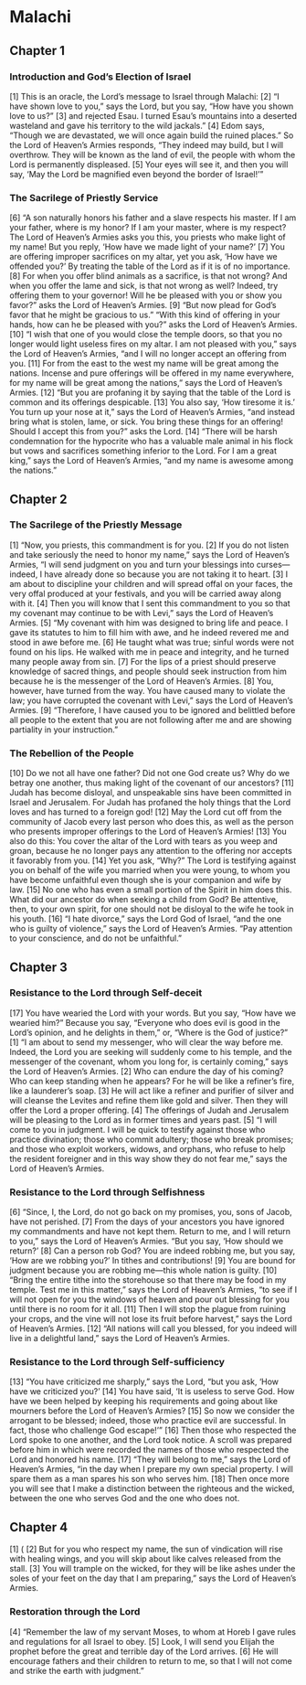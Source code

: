 # Malachi

## Chapter 1


### Introduction and God’s Election of Israel

[1] This is an oracle, the Lord’s message to Israel through Malachi:
[2] “I have shown love to you,” says the Lord, but you say, “How have you shown love to us?”
[3] and rejected Esau. I turned Esau’s mountains into a deserted wasteland and gave his territory to the wild jackals.”
[4] Edom says, “Though we are devastated, we will once again build the ruined places.” So the Lord of Heaven’s Armies responds, “They indeed may build, but I will overthrow. They will be known as the land of evil, the people with whom the Lord is permanently displeased.
[5] Your eyes will see it, and then you will say, ‘May the Lord be magnified even beyond the border of Israel!’”

### The Sacrilege of Priestly Service

[6] “A son naturally honors his father and a slave respects his master. If I am your father, where is my honor? If I am your master, where is my respect? The Lord of Heaven’s Armies asks you this, you priests who make light of my name! But you reply, ‘How have we made light of your name?’
[7] You are offering improper sacrifices on my altar, yet you ask, ‘How have we offended you?’ By treating the table of the Lord as if it is of no importance.
[8] For when you offer blind animals as a sacrifice, is that not wrong? And when you offer the lame and sick, is that not wrong as well? Indeed, try offering them to your governor! Will he be pleased with you or show you favor?” asks the Lord of Heaven’s Armies.
[9] “But now plead for God’s favor that he might be gracious to us.” “With this kind of offering in your hands, how can he be pleased with you?” asks the Lord of Heaven’s Armies.
[10] “I wish that one of you would close the temple doors, so that you no longer would light useless fires on my altar. I am not pleased with you,” says the Lord of Heaven’s Armies, “and I will no longer accept an offering from you.
[11] For from the east to the west my name will be great among the nations. Incense and pure offerings will be offered in my name everywhere, for my name will be great among the nations,” says the Lord of Heaven’s Armies.
[12] “But you are profaning it by saying that the table of the Lord is common and its offerings despicable.
[13] You also say, ‘How tiresome it is.’ You turn up your nose at it,” says the Lord of Heaven’s Armies, “and instead bring what is stolen, lame, or sick. You bring these things for an offering! Should I accept this from you?” asks the Lord.
[14] “There will be harsh condemnation for the hypocrite who has a valuable male animal in his flock but vows and sacrifices something inferior to the Lord. For I am a great king,” says the Lord of Heaven’s Armies, “and my name is awesome among the nations.”

## Chapter 2


### The Sacrilege of the Priestly Message

[1] “Now, you priests, this commandment is for you.
[2] If you do not listen and take seriously the need to honor my name,” says the Lord of Heaven’s Armies, “I will send judgment on you and turn your blessings into curses—indeed, I have already done so because you are not taking it to heart.
[3] I am about to discipline your children and will spread offal on your faces, the very offal produced at your festivals, and you will be carried away along with it.
[4] Then you will know that I sent this commandment to you so that my covenant may continue to be with Levi,” says the Lord of Heaven’s Armies.
[5] “My covenant with him was designed to bring life and peace. I gave its statutes to him to fill him with awe, and he indeed revered me and stood in awe before me.
[6] He taught what was true; sinful words were not found on his lips. He walked with me in peace and integrity, and he turned many people away from sin.
[7] For the lips of a priest should preserve knowledge of sacred things, and people should seek instruction from him because he is the messenger of the Lord of Heaven’s Armies.
[8] You, however, have turned from the way. You have caused many to violate the law; you have corrupted the covenant with Levi,” says the Lord of Heaven’s Armies.
[9] “Therefore, I have caused you to be ignored and belittled before all people to the extent that you are not following after me and are showing partiality in your instruction.”

### The Rebellion of the People

[10] Do we not all have one father? Did not one God create us? Why do we betray one another, thus making light of the covenant of our ancestors?
[11] Judah has become disloyal, and unspeakable sins have been committed in Israel and Jerusalem. For Judah has profaned the holy things that the Lord loves and has turned to a foreign god!
[12] May the Lord cut off from the community of Jacob every last person who does this, as well as the person who presents improper offerings to the Lord of Heaven’s Armies!
[13] You also do this: You cover the altar of the Lord with tears as you weep and groan, because he no longer pays any attention to the offering nor accepts it favorably from you.
[14] Yet you ask, “Why?” The Lord is testifying against you on behalf of the wife you married when you were young, to whom you have become unfaithful even though she is your companion and wife by law.
[15] No one who has even a small portion of the Spirit in him does this. What did our ancestor do when seeking a child from God? Be attentive, then, to your own spirit, for one should not be disloyal to the wife he took in his youth.
[16] “I hate divorce,” says the Lord God of Israel, “and the one who is guilty of violence,” says the Lord of Heaven’s Armies. “Pay attention to your conscience, and do not be unfaithful.”

## Chapter 3


### Resistance to the Lord through Self-deceit

[17] You have wearied the Lord with your words. But you say, “How have we wearied him?” Because you say, “Everyone who does evil is good in the Lord’s opinion, and he delights in them,” or, “Where is the God of justice?”
[1] “I am about to send my messenger, who will clear the way before me. Indeed, the Lord you are seeking will suddenly come to his temple, and the messenger of the covenant, whom you long for, is certainly coming,” says the Lord of Heaven’s Armies.
[2] Who can endure the day of his coming? Who can keep standing when he appears? For he will be like a refiner’s fire, like a launderer’s soap.
[3] He will act like a refiner and purifier of silver and will cleanse the Levites and refine them like gold and silver. Then they will offer the Lord a proper offering.
[4] The offerings of Judah and Jerusalem will be pleasing to the Lord as in former times and years past.
[5] “I will come to you in judgment. I will be quick to testify against those who practice divination; those who commit adultery; those who break promises; and those who exploit workers, widows, and orphans, who refuse to help the resident foreigner and in this way show they do not fear me,” says the Lord of Heaven’s Armies.

### Resistance to the Lord through Selfishness

[6] “Since, I, the Lord, do not go back on my promises, you, sons of Jacob, have not perished.
[7] From the days of your ancestors you have ignored my commandments and have not kept them. Return to me, and I will return to you,” says the Lord of Heaven’s Armies. “But you say, ‘How should we return?’
[8] Can a person rob God? You are indeed robbing me, but you say, ‘How are we robbing you?’ In tithes and contributions!
[9] You are bound for judgment because you are robbing me—this whole nation is guilty.
[10] “Bring the entire tithe into the storehouse so that there may be food in my temple. Test me in this matter,” says the Lord of Heaven’s Armies, “to see if I will not open for you the windows of heaven and pour out blessing for you until there is no room for it all.
[11] Then I will stop the plague from ruining your crops, and the vine will not lose its fruit before harvest,” says the Lord of Heaven’s Armies.
[12] “All nations will call you blessed, for you indeed will live in a delightful land,” says the Lord of Heaven’s Armies.

### Resistance to the Lord through Self-sufficiency

[13] “You have criticized me sharply,” says the Lord, “but you ask, ‘How have we criticized you?’
[14] You have said, ‘It is useless to serve God. How have we been helped by keeping his requirements and going about like mourners before the Lord of Heaven’s Armies?
[15] So now we consider the arrogant to be blessed; indeed, those who practice evil are successful. In fact, those who challenge God escape!’”
[16] Then those who respected the Lord spoke to one another, and the Lord took notice. A scroll was prepared before him in which were recorded the names of those who respected the Lord and honored his name.
[17] “They will belong to me,” says the Lord of Heaven’s Armies, “in the day when I prepare my own special property. I will spare them as a man spares his son who serves him.
[18] Then once more you will see that I make a distinction between the righteous and the wicked, between the one who serves God and the one who does not.

## Chapter 4

[1] (
[2] But for you who respect my name, the sun of vindication will rise with healing wings, and you will skip about like calves released from the stall.
[3] You will trample on the wicked, for they will be like ashes under the soles of your feet on the day that I am preparing,” says the Lord of Heaven’s Armies.

### Restoration through the Lord

[4] “Remember the law of my servant Moses, to whom at Horeb I gave rules and regulations for all Israel to obey.
[5] Look, I will send you Elijah the prophet before the great and terrible day of the Lord arrives.
[6] He will encourage fathers and their children to return to me, so that I will not come and strike the earth with judgment.”
